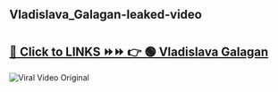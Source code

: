 
 ## Vladislava_Galagan-leaked-video 

# <h2><a href="https://clipsfans.com/Vladislava_Galagan&ref=git">🔗 Click to LINKS ⏩⏩ 👉 🟢 Vladislava Galagan </a></h2>

<a href="https://clipsfans.com/Vladislava_Galagan&ref=git" rel="nofollow" data-target="animated-image.originalLink"><img src="https://i.ibb.co.com/xMMVF88/686577567.gif" alt="Viral Video Original" style="max-width: 100%; display: inline-block;" data-target="animated-image.originalImage"></a>
